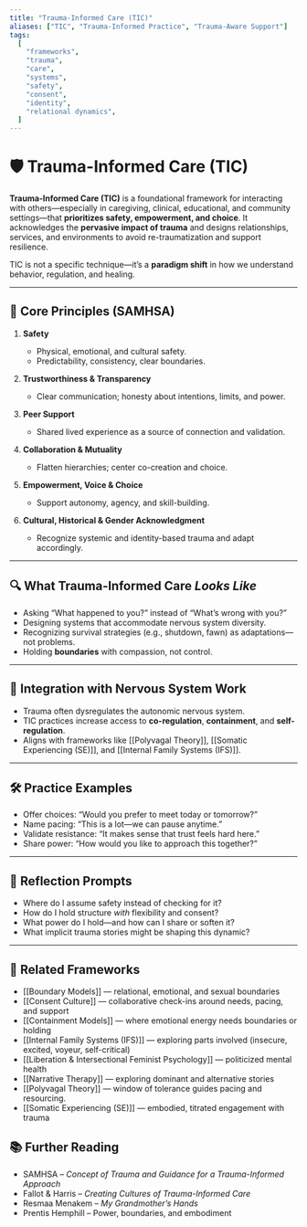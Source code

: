 ```yaml
---
title: "Trauma-Informed Care (TIC)"
aliases: ["TIC", "Trauma-Informed Practice", "Trauma-Aware Support"]
tags:
  [
    "frameworks",
    "trauma",
    "care",
    "systems",
    "safety",
    "consent",
    "identity",
    "relational dynamics",
  ]
---
```


<!-- @format -->

# 🛡️ Trauma-Informed Care (TIC)

**Trauma-Informed Care (TIC)** is a foundational framework for interacting with others—especially in caregiving, clinical, educational, and community settings—that **prioritizes safety, empowerment, and choice**. It acknowledges the **pervasive impact of trauma** and designs relationships, services, and environments to avoid re-traumatization and support resilience.

TIC is not a specific technique—it’s a **paradigm shift** in how we understand behavior, regulation, and healing.

---

## 🧠 Core Principles (SAMHSA)

1. **Safety**
   - Physical, emotional, and cultural safety.
   - Predictability, consistency, clear boundaries.

2. **Trustworthiness & Transparency**
   - Clear communication; honesty about intentions, limits, and power.

3. **Peer Support**
   - Shared lived experience as a source of connection and validation.

4. **Collaboration & Mutuality**
   - Flatten hierarchies; center co-creation and choice.

5. **Empowerment, Voice & Choice**
   - Support autonomy, agency, and skill-building.

6. **Cultural, Historical & Gender Acknowledgment**
   - Recognize systemic and identity-based trauma and adapt accordingly.

---

## 🔍 What Trauma-Informed Care _Looks Like_

- Asking “What happened to you?” instead of “What’s wrong with you?”
- Designing systems that accommodate nervous system diversity.
- Recognizing survival strategies (e.g., shutdown, fawn) as adaptations—not problems.
- Holding **boundaries** with compassion, not control.

---

## 🧠 Integration with Nervous System Work

- Trauma often dysregulates the autonomic nervous system.
- TIC practices increase access to **co-regulation**, **containment**, and **self-regulation**.
- Aligns with frameworks like [[Polyvagal Theory]], [[Somatic Experiencing (SE)]], and [[Internal Family Systems (IFS)]].

---

## 🛠 Practice Examples

- Offer choices: “Would you prefer to meet today or tomorrow?”
- Name pacing: “This is a lot—we can pause anytime.”
- Validate resistance: “It makes sense that trust feels hard here.”
- Share power: “How would you like to approach this together?”

---

## 💬 Reflection Prompts

- Where do I assume safety instead of checking for it?
- How do I hold structure _with_ flexibility and consent?
- What power do I hold—and how can I share or soften it?
- What implicit trauma stories might be shaping this dynamic?

---

## 🔗 Related Frameworks

- [[Boundary Models]] — relational, emotional, and sexual boundaries
- [[Consent Culture]] — collaborative check-ins around needs, pacing, and support
- [[Containment Models]] — where emotional energy needs boundaries or holding
- [[Internal Family Systems (IFS)]] — exploring parts involved (insecure, excited, voyeur, self-critical)
- [[Liberation & Intersectional Feminist Psychology]] — politicized mental health
- [[Narrative Therapy]] — exploring dominant and alternative stories
- [[Polyvagal Theory]] — window of tolerance guides pacing and resourcing.
- [[Somatic Experiencing (SE)]] — embodied, titrated engagement with trauma

## 📚 Further Reading

- SAMHSA – _Concept of Trauma and Guidance for a Trauma-Informed Approach_
- Fallot & Harris – _Creating Cultures of Trauma-Informed Care_
- Resmaa Menakem – _My Grandmother’s Hands_
- Prentis Hemphill – Power, boundaries, and embodiment
